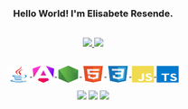 ### <div align="center"> Hello World! I'm Elisabete Resende. </div>

<div align="center" display="inline-block"><br>
  <a href="https://github.com/elisaresend">
  <img height="120em" float="left" src="https://github-readme-stats.vercel.app/api?username=elisaresend&show_icons&theme=radical&include_all_commits=true&count_private=true"/>
  <img height="120em" float="right" src="https://github-readme-stats.vercel.app/api/top-langs/?username=elisaresend&layout=compact&langs_count=7&theme=radical"/>
</div></br>
  
<div align="center">
  <p>
    <img align="center" alt="elisa-Java" height="30" width="40" src="https://raw.githubusercontent.com/devicons/devicon/master/icons/java/java-original.svg"> 
    <img align="center" alt="elisa-Angular" height="30" width="40" src="https://raw.githubusercontent.com/devicons/devicon/master/icons/angular/angular-original.svg">  
    <img align="center" alt="elisa-Node" height="30" width="40" src="https://raw.githubusercontent.com/devicons/devicon/master/icons/nodejs/nodejs-original.svg"> 
    <img align="center" alt="elisa-HTML" height="30" width="40" src="https://raw.githubusercontent.com/devicons/devicon/master/icons/html5/html5-original.svg">
    <img align="center" alt="elisa-CSS" height="30" width="40" src="https://raw.githubusercontent.com/devicons/devicon/master/icons/css3/css3-original.svg">
    <img align="center" alt="elisa-Js" height="30" width="40" src="https://raw.githubusercontent.com/devicons/devicon/master/icons/javascript/javascript-plain.svg">
    <img align="center" alt="elisa-TypeScript" height="30" width="40" src="https://raw.githubusercontent.com/devicons/devicon/master/icons/typescript/typescript-original.svg">   
 </p>
 
  
<div>
 <p> 
   <a href = "mailto:elisabeterdc.dev@gmail.com"><img src="https://img.shields.io/badge/-Gmail-%23333?style=for-the-badge&logo=gmail&logoColor=white" target="_blank"></a>
   <a href="https://www.linkedin.com/in/elisaresend" target="_blank"><img src="https://img.shields.io/badge/-LinkedIn-%230077B5?style=for-the-badge&logo=linkedin&logoColor=white" target="_blank"></a>
   <a href="https://codepen.io/elisaresend" target="_blank"><img src="https://img.shields.io/badge/codepen-mZxxldWc3an_jbwrGKcwAAAA?style=for-the-badge&logo=codepen&logoColor=white" target="_blank"></a>
 </p>
</div>
  
  
</div>

